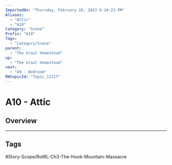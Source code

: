 ```yaml
---
ImportedOn: "Thursday, February 16, 2023 6:10:23 PM"
Aliases:
  - "Attic"
  - "A10"
Category: "Scene"
Prefix: "A10"
Tags:
  - "Category/Scene"
parent:
  - "The Graul Homestead"
up:
  - "The Graul Homestead"
next:
  - "A9 - Bedroom"
RWtopicId: "Topic_12217"
---
```

# A10 - Attic
## Overview

---
## Tags
#Story-Scope/RotRL-Ch3-The-Hook-Mountain-Massacre

